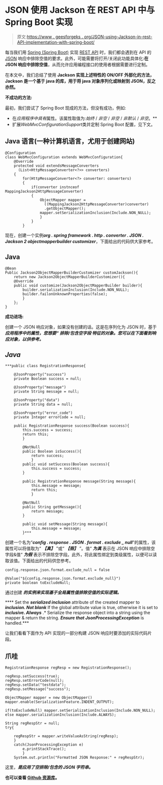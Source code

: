 # JSON 使用 Jackson 在 REST API 中与 Spring Boot 实现

> 原文:[https://www . geesforgeks . org/JSON-using-Jackson-in-rest-API-implementation-with-spring-boot/](https://www.geeksforgeeks.org/json-using-jackson-in-rest-api-implementation-with-spring-boot/)

每当我们用 [Spring (Spring Boot)](https://www.geeksforgeeks.org/introduction-to-spring-boot/) 实现 [REST API](https://www.geeksforgeeks.org/rest-api-introduction/) 时，我们都会遇到在 API 的 [JSON](https://www.geeksforgeeks.org/difference-between-json-and-csv/) 响应中排除空值的要求。此外，可能需要将打开/关闭此功能具体化:**在 JSON 响应中排除空值**，从而允许应用编程接口的使用者根据需要进行定制。

在本文中，我们总结了使用 **Jackson 实现上述特性的 ON/OFF 外部化的方法，Jackson 是一个基于 java 的库，用于将 java 对象序列化或映射到 JSON，反之亦然。**

**不成功的方法:**

最初，我们尝试了 Spring Boot 现成的方法，但没有成功，例如:

*   在*应用程序中具有*属性。该属性取值为:*始终* / *非空* / *非空* / *非默认* / *非空*。**
*   扩展*WebMvcConfigurationSupport*类并定制 Spring Boot 配置，见下文。

## Java 语言(一种计算机语言，尤用于创建网站)

```
@Configuration
class WebMvcConfiguration extends WebMvcConfiguration{
    @Override
    protected void extendsMessageConverters
      (List<HttpMessageConverter<?>> converters)
    {
        for(HttpMessageConverter<?> converter: converters)
        {
            if(converter instnceof MappingJackson2HttpMessageConverter)
            {
                ObjectMapper mapper = 
                  ((MappingJackson2HttpMessageConverter)converter)
                  .getObjectMapper();
                mapper.setSerializationInclusion(Include.NON_NULL);
                }
            }
        }
```

现在，创建一个实例***org . spring framework . http . converter . JSON . Jackson 2 objectmapperbuilder customizer***，下面给出的代码供大家参考。

## Java

```
@Bean
Public Jackson2ObjectMapperBuilderCustomizer customJackson(){
    return new Jackson2ObjectMapperBuilderCustomizer(){
    @Override
    public void customize(Jackson2ObjectMapperBuilder builder){
        builder.serializationInclusion(Include.NON_NULL);
        builder.failonUnknownProperties(false);
        }
    };
}
```

**成功进场:**

创建一个 JSON 响应对象，如果没有创建的话。这是在序列化为 JSON 时，基于 ***应用程序中的属性，您想要“ ***排除/包含空字段*** 特征的对象。您可以在下面看到响应对象，以供参考。***

## ***Java***

```
***public class RegistrationResponse{

    @JsonProperty("success")
    private Boolean success = null;

    @JsonProperty("message")
    private String message = null;

    @JsonProperty("data")
    private String data = null;

    @JsonProperty("error_code")
    private Integer errorCode = null;

    public RegistrationResponse success(Boolean success){
        this.success = success;
        return this;
        }

        @NotNull
        public Boolean isSuccess(){
            return success;
            }
        public void setSuccess(Boolean success){
            this.success = success;
        }

        public RegistrationResponse message(String message){
            this.message = message;
            return this;
            }

        @NotNull
        public String getMessage(){
            return message;
        }

        public void setMessage(String message){
            this.message = message;
        }***
```

创建一个名为“***config . response . JSON . format . exclude _ null***”的属性，该属性可以将值取为“ ***【真】*** ”或“ ***【假】*** ”。值“ ***为真*** 表示在 JSON 响应中排除空字段&值“ ***为假*** 表示不排除空字段。此外，将此属性绑定到类级属性，以便可以读取该值。下面给出的代码供您参考。

```
config.response.json.format.exclude_null = false
```

```
@Value("${config.response.json.format.exclude_null}")
private boolean toExcludeNull;
```

通过创建 ***的实例来实现基于全局属性值排除空值的实际逻辑。***

****   Set the ***serialized inclusion*** attribute of the created mapper to ***inclusion. Not blank*** If the global attribute value is true, otherwise it is set to ***inclusive. Always*** .*   Serialize the response object into a string using the mapper & return the string. ***Ensure that JsonProcessingException*** is handled.***

让我们看看下面作为 API 实现的一部分构建 JSON 响应时要添加的实际代码片段。

## 爪哇

```
RegistrationResponse regResp = new RegistrationResponse();

regResp.setSuccess(true);
regResp.setErrorCode(null);
regResp.setData("testdata");
regResp.setMessage("success");

ObjectMapper mapper = new ObjectMapper()
mapper.enable(SerializationFeature.INDENT_OUTPUT);

if(toExcludeNull) mapper.setSerializationInclusion(Include.NON_NULL);
else mapper.serializationInclusion(Include.ALWAYS);

String regRespStr = null;
try{

    regRespStr = mapper.writeValueAsString(regResp);
    }
    catch(JsonProcessingException e)
        e.printStackTrace();
        }
    System.out.println("Formatted JSON Response:" + regRespStr);
```

这里，***是应用了空排除/包含的 JSON 字符串。***

**也可以查看 [Github 资源库](https://github.com/myblogs-demos/demo-jsonnullexclusion-proj)。**